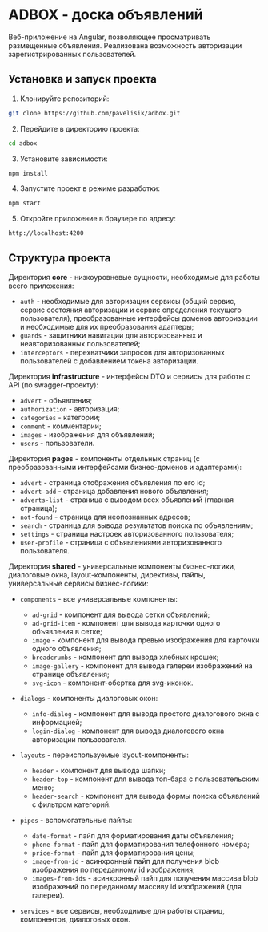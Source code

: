# ADBOX - доска объявлений

Веб-приложение на Angular, позволяющее просматривать размещенные объявления. Реализована возможность авторизации зарегистрированных пользователей.

## Установка и запуск проекта

1. Клонируйте репозиторий:

```bash
git clone https://github.com/pavelisik/adbox.git
```

2. Перейдите в директорию проекта:

```bash
cd adbox
```

3. Установите зависимости:

```bash
npm install
```

4. Запустите проект в режиме разработки:

```bash
npm start
```

5. Откройте приложение в браузере по адресу:

```
http://localhost:4200
```

## Структура проекта

Директория **core** - низкоуровневые сущности, необходимые для работы всего приложения:

- `auth` - необходимые для авторизации сервисы (общий сервис, сервис состояния авторизации и сервис определения текущего пользователя), преобразованные интерфейсы доменов авторизации и необходимые для их преобразования адаптеры;
- `guards` - защитники навигации для авторизованных и неавторизованных пользователей;
- `interceptors` - перехватчики запросов для авторизованных пользователей с добавлением токена авторизации.

Директория **infrastructure** - интерфейсы DTO и сервисы для работы с API (по swagger-проекту):

- `advert` - объявления;
- `authorization` - авторизация;
- `categories` - категории;
- `comment` - комментарии;
- `images` - изображения для объявлений;
- `users` - пользователи.

Директория **pages** - компоненты отдельных страниц (с преобразованными интерфейсами бизнес-доменов и адаптерами):

- `advert` - страница отображения объявления по его id;
- `advert-add` - страница добавления нового объявления;
- `adverts-list` - страница с выводом всех объявлений (главная страница);
- `not-found` - страница для неопознанных адресов;
- `search` - страница для вывода результатов поиска по объявлениям;
- `settings` - страница настроек авторизованного пользователя;
- `user-profile` - страница с объявлениями авторизованного пользователя.

Директория **shared** - универсальные компоненты бизнес-логики, диалоговые окна, layout-компоненты, директивы, пайпы, универсальные сервисы бизнес-логики:

- `components` - все универсальные компоненты:
    - `ad-grid` - компонент для вывода сетки объявлений;
    - `ad-grid-item` - компонент для вывода карточки одного объявления в сетке;
    - `image` - компонент для вывода превью изображения для карточки одного объявления;
    - `breadcrumbs` - компонент для вывода хлебных крошек;
    - `image-gallery` - компонент для вывода галереи изображений на странице объявления;
    - `svg-icon` - компонент-обертка для svg-иконок.

- `dialogs` - компоненты диалоговых окон:
    - `info-dialog` - компонент для вывода простого диалогового окна с информацией;
    - `login-dialog` - компонент для вывода диалогового окна авторизации пользователя.

- `layouts` - переиспользуемые layout-компоненты:
    - `header` - компонент для вывода шапки;
    - `header-top` - компонент для вывода топ-бара с пользовательским меню;
    - `header-search` - компонент для вывода формы поиска объявлений с фильтром категорий.

- `pipes` - вспомогательные пайпы:
    - `date-format` - пайп для форматирования даты объявления;
    - `phone-format` - пайп для форматирования телефонного номера;
    - `price-format` - пайп для форматирования цены;
    - `image-from-id` - асинхронный пайп для получения blob изображения по переданному id изображения;
    - `images-from-ids` - асинхронный пайп для получения массива blob изображений по переданному массиву id изображений (для галереи).

- `services` - все сервисы, необходимые для работы страниц, компонентов, диалоговых окон.
